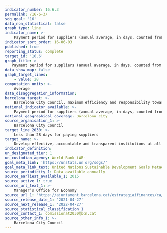```yaml
---
indicator_number: 16.6.3
permalink: /16-6-3/
sdg_goal: '16'
data_non_statistical: false
graph_type: line
indicator_name: >-
    Payment period for suppliers (annual average, in days, counted from receipt of invoice)
indicator_sort_order: 16-06-03
published: true
reporting_status: complete
target_id: '16.6'
graph_title: >-
   Payment period for suppliers (annual average, in days, counted from receipt of invoice)
data_show_map: false
graph_target_lines:
    - value: 28
computation_units: >-
    Average
data_disaggregation_information:
barcelona_target: >-
    Barcelona City Council, maximum efficiency and responsibility towards the general public 
national_indicator_available: >-
    Payment period for suppliers (annual average, in days, counted from receipt of invoice)
national_geographical_coverage: Barcelona City
source_organisation_1: >-
    Barcelona City Council
target_line_2030: >-
    Less than 28 days for paying suppliers 
target_name: >-
    Develop effective, accountable and transparent institutions at all levels
indicator_definition:
un_designated_tier: 1
un_custodian_agency: World Bank (WB)
goal_meta_link: 'https://unstats.un.org/sdgs/'
goal_meta_link_text: United Nations Sustainable Development Goals Metadata (pdf 894kB)
source_periodicity_1: Data available annually
source_earliest_available_1: 2015
source_active_1: true
source_url_text_1: >-
    Manager’s Office for Economy
source_url_1: 'https://ajuntament.barcelona.cat/estrategiaifinances/ca/informaci%C3%B3-sobre-pagament-empreses-prove%C3%AFdores'
source_release_date_1: '2021-04-27'
source_next_release_1: '2022-04-27'
source_statistical_classification_1: 
source_contact_1: comissionat2030@bcn.cat
source_other_info_1: >-
    Barcelona City Council
---
```

